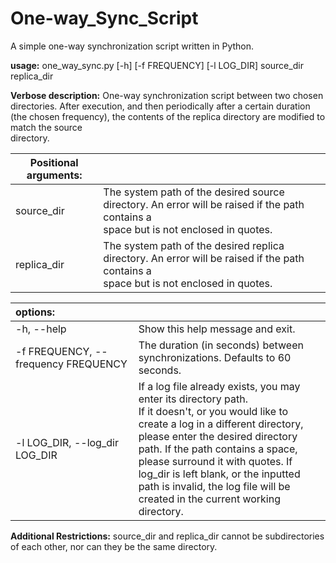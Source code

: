 # One-way_Sync_Script
A simple one-way synchronization script written in Python.

**usage:** one_way_sync.py  [-h]  [-f FREQUENCY]  [-l LOG_DIR]  source_dir  replica_dir

**Verbose description:** One-way synchronization script between two chosen directories. After execution, and then periodically after a certain duration (the chosen frequency), the contents of the replica directory are modified to match the source  
directory.

| Positional arguments: |  |
| --- | --- |
| source_dir |  The system path of the desired source directory. An error will be raised if the path contains a <br /> space but is not enclosed in quotes.   |
| replica_dir |  The system path of the desired replica directory. An error will be raised if the path contains a <br /> space but is not enclosed in quotes. |
	
| options: |  |
| :--- | --- |
| -h, --help | Show this help message and exit. |
|-f FREQUENCY, --frequency FREQUENCY | The duration (in seconds) between synchronizations. Defaults to 60 seconds. |
|-l LOG_DIR, --log_dir LOG_DIR | If a log file already exists, you may enter its directory path. <br /> If it doesn't, or you would like to create a log in a different directory, <br /> please enter the desired directory path. If the path contains a space, <br /> please surround it with quotes. If log_dir is left blank, or the inputted <br /> path is invalid, the log file will be created in the current working directory. |

**Additional Restrictions:** source_dir and replica_dir cannot be subdirectories of each other, nor can they be the same directory.
